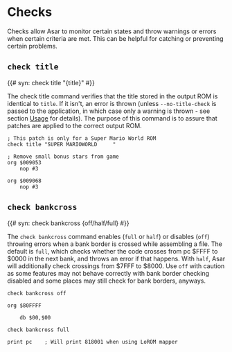 # Checks

Checks allow Asar to monitor certain states and throw warnings or errors when certain criteria are met. This can be helpful for catching or preventing certain problems.

## `check title`

{{# syn: check title "{title}" #}}

The check title command verifies that the title stored in the output ROM is identical to `title`. If it isn't, an error is thrown (unless `--no-title-check` is passed to the application, in which case only a warning is thrown - see section [Usage](./usage.md#--no-title-check) for details). The purpose of this command is to assure that patches are applied to the correct output ROM.

```asar
; This patch is only for a Super Mario World ROM
check title "SUPER MARIOWORLD     "

; Remove small bonus stars from game
org $009053
    nop #3
    
org $009068
    nop #3
```

## `check bankcross`

{{# syn: check bankcross {off/half/full} #}}

The `check bankcross` command enables (`full` or `half`) or disables (`off`) throwing errors when a bank border is crossed while assembling a file. The default is `full`, which checks whether the code crosses from pc $FFFF to $0000 in the next bank, and throws an error if that happens. With `half`, Asar will additionally check crossings from $7FFF to $8000. Use `off` with caution as some features may not behave correctly with bank border checking disabled and some places may still check for bank borders, anyways.

```asar
check bankcross off

org $80FFFF

    db $00,$00
    
check bankcross full

print pc    ; Will print 818001 when using LoROM mapper
```
